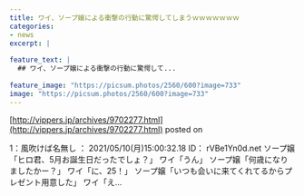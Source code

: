 ```yaml
---
title: ワイ、ソープ嬢による衝撃の行動に驚愕してしまうｗｗｗｗｗｗｗ
categories:
- news
excerpt: |
  
feature_text: |
  ## ワイ、ソープ嬢による衝撃の行動に驚愕して...
  
feature_image: "https://picsum.photos/2560/600?image=733"
image: "https://picsum.photos/2560/600?image=733"
---
```


[http://vippers.jp/archives/9702277.html](http://vippers.jp/archives/9702277.html)
posted on 

<!--more-->

1：風吹けば名無し ： 2021/05/10(月)15:00:32.18 ID： rVBe1Yn0d.net ソープ嬢「ヒロ君、5月お誕生日だったでしょ？」 ワイ「うん」 ソープ嬢「何歳になりましたかー？」 ワイ「に、25！」 ソープ嬢「いつも会いに来てくれてるからプレゼント用意した」 ワイ「え...
